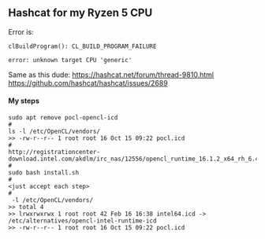 ## Hashcat for my Ryzen 5 CPU
Error is:
```
clBuildProgram(): CL_BUILD_PROGRAM_FAILURE

error: unknown target CPU 'generic'
```

Same as this dude: https://hashcat.net/forum/thread-9810.html
					    https://github.com/hashcat/hashcat/issues/2689

#### My steps
```
sudo apt remove pocl-opencl-icd 
#
ls -l /etc/OpenCL/vendors/     
>> -rw-r--r-- 1 root root 16 Oct 15 09:22 pocl.icd
#
http://registrationcenter-download.intel.com/akdlm/irc_nas/12556/opencl_runtime_16.1.2_x64_rh_6.4.0.37.tgz
#
sudo bash install.sh
#
<just accept each step>
#
 -l /etc/OpenCL/vendors/     
>> total 4
>> lrwxrwxrwx 1 root root 42 Feb 16 16:38 intel64.icd -> /etc/alternatives/opencl-intel-runtime-icd
>> -rw-r--r-- 1 root root 16 Oct 15 09:22 pocl.icd
```
